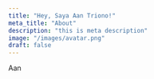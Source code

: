 ```yaml
---
title: "Hey, Saya Aan Triono!"
meta_title: "About"
description: "this is meta description"
image: "/images/avatar.png"
draft: false
---
```


Aan